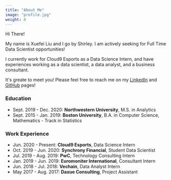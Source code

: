 ```yaml
---
title: "About Me"
image: "profile.jpg"
weight: 8
---
```


Hi There! 

My name is Xuefei Liu and I go by Shirley. I am actively seeking for Full Time Data Scientist opportunities! 

I currently work for Cloud9 Esports as a Data Science Intern, and have experiences working as a data scientist, a data analyst, and a business consultant. 


It's greate to meet you! Please feel free to reach me on my [LinkedIn](https://www.linkedin.com/in/sliuxf/) and [GitHub](https://github.com/sliuxf) pages!



### Education

* Sept. 2019 - Dec. 2020: **Northwestern University**, M.S. in Analytics
* Sept. 2015 - Jan. 2019: **Boston University**, B.A. in Computer Science, Mathematics - Track in Statistics

### Work Experience
* Jun. 2020 - Present: **Cloud9 Esports**, Data Science Intern
* Oct. 2019 - Jun. 2020: **Synchrony Financial**, Student Data Scientist
* Jul. 2019 - Aug. 2019: **PwC**, Technology Consulting Intern
* Jan. 2019 - Jun. 2019: **Euromoniter International**, Consultant Intern
* Jun. 2018 - Jul. 2018: **Vechain**, Data Analyst Intern
* May 2017 - Aug. 2017: **Daxue Consulting**, Project Assistant

